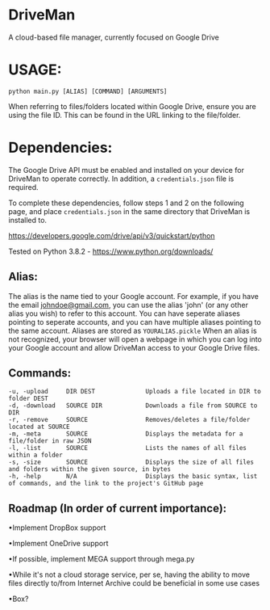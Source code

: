 # DriveMan
A cloud-based file manager, currently focused on Google Drive

# USAGE:
  `python main.py [ALIAS] [COMMAND] [ARGUMENTS]`

When referring to files/folders located within Google Drive, ensure you are using the file ID. This can be found in the URL linking to the file/folder.

# Dependencies:
The Google Drive API must be enabled and installed on your device for DriveMan to operate correctly. In addition, a `credentials.json` file is required.

To complete these dependencies, follow steps 1 and 2 on the following page, and place `credentials.json` in the same directory that DriveMan is installed to.

https://developers.google.com/drive/api/v3/quickstart/python

Tested on Python 3.8.2 - https://www.python.org/downloads/

## Alias:
 The alias is the name tied to your Google account.
 For example, if you have the email johndoe@gmail.com, you can use the alias 'john' (or any other alias you wish) to refer to this account.
 You can have seperate aliases pointing to seperate accounts, and you can have multiple aliases pointing to the same account.
 Aliases are stored as `YOURALIAS.pickle`
 When an alias is not recognized, your browser will open a webpage in which you can log into your Google account and allow DriveMan access to your Google Drive files.
 
## Commands:
    -u, -upload     DIR DEST              Uploads a file located in DIR to folder DEST
    -d, -download   SOURCE DIR            Downloads a file from SOURCE to DIR
    -r, -remove     SOURCE                Removes/deletes a file/folder located at SOURCE
    -m, -meta       SOURCE                Displays the metadata for a file/folder in raw JSON
    -l, -list       SOURCE                Lists the names of all files within a folder
    -s, -size       SOURCE                Displays the size of all files and folders within the given source, in bytes
    -h, -help       N/A                   Displays the basic syntax, list of commands, and the link to the project's GitHub page
 
## Roadmap (In order of current importance):
•Implement DropBox support

•Implement OneDrive support

•If possible, implement MEGA support through mega.py

•While it's not a cloud storage service, per se, having the ability to move files directly to/from Internet Archive could be beneficial in some use cases

•Box?
